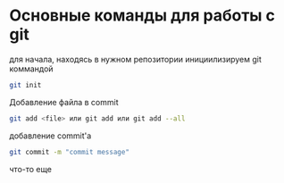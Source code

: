 # Основные команды для работы с git

для начала, находясь в нужном репозитории инициилизируем git коммандой 
```sh
git init
```

Добавление файла в commit

```sh
git add <file> или git add или git add --all
```

добавление commit'а

```sh
git commit -m "commit message"
```

что-то еще







